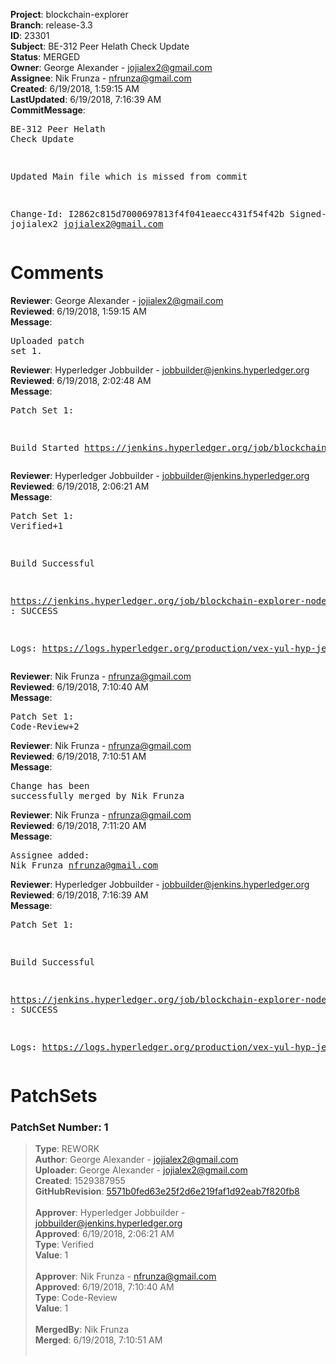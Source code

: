 <strong>Project</strong>: blockchain-explorer<br><strong>Branch</strong>: release-3.3<br><strong>ID</strong>: 23301<br><strong>Subject</strong>: BE-312 Peer Helath Check Update<br><strong>Status</strong>: MERGED<br><strong>Owner</strong>: George Alexander - jojialex2@gmail.com<br><strong>Assignee</strong>: Nik Frunza - nfrunza@gmail.com<br><strong>Created</strong>: 6/19/2018, 1:59:15 AM<br><strong>LastUpdated</strong>: 6/19/2018, 7:16:39 AM<br><strong>CommitMessage</strong>:<br><pre>BE-312 Peer Helath Check Update

Updated Main file which is missed from commit

Change-Id: I2862c815d7000697813f4f041eaecc431f54f42b
Signed-off-by: jojialex2 <jojialex2@gmail.com>
</pre><h1>Comments</h1><strong>Reviewer</strong>: George Alexander - jojialex2@gmail.com<br><strong>Reviewed</strong>: 6/19/2018, 1:59:15 AM<br><strong>Message</strong>: <pre>Uploaded patch set 1.</pre><strong>Reviewer</strong>: Hyperledger Jobbuilder - jobbuilder@jenkins.hyperledger.org<br><strong>Reviewed</strong>: 6/19/2018, 2:02:48 AM<br><strong>Message</strong>: <pre>Patch Set 1:

Build Started https://jenkins.hyperledger.org/job/blockchain-explorer-node6-verify-x86_64/202/</pre><strong>Reviewer</strong>: Hyperledger Jobbuilder - jobbuilder@jenkins.hyperledger.org<br><strong>Reviewed</strong>: 6/19/2018, 2:06:21 AM<br><strong>Message</strong>: <pre>Patch Set 1: Verified+1

Build Successful 

https://jenkins.hyperledger.org/job/blockchain-explorer-node6-verify-x86_64/202/ : SUCCESS

Logs: https://logs.hyperledger.org/production/vex-yul-hyp-jenkins-3/blockchain-explorer-node6-verify-x86_64/202</pre><strong>Reviewer</strong>: Nik Frunza - nfrunza@gmail.com<br><strong>Reviewed</strong>: 6/19/2018, 7:10:40 AM<br><strong>Message</strong>: <pre>Patch Set 1: Code-Review+2</pre><strong>Reviewer</strong>: Nik Frunza - nfrunza@gmail.com<br><strong>Reviewed</strong>: 6/19/2018, 7:10:51 AM<br><strong>Message</strong>: <pre>Change has been successfully merged by Nik Frunza</pre><strong>Reviewer</strong>: Nik Frunza - nfrunza@gmail.com<br><strong>Reviewed</strong>: 6/19/2018, 7:11:20 AM<br><strong>Message</strong>: <pre>Assignee added: Nik Frunza <nfrunza@gmail.com></pre><strong>Reviewer</strong>: Hyperledger Jobbuilder - jobbuilder@jenkins.hyperledger.org<br><strong>Reviewed</strong>: 6/19/2018, 7:16:39 AM<br><strong>Message</strong>: <pre>Patch Set 1:

Build Successful 

https://jenkins.hyperledger.org/job/blockchain-explorer-node6-merge-x86_64/107/ : SUCCESS

Logs: https://logs.hyperledger.org/production/vex-yul-hyp-jenkins-3/blockchain-explorer-node6-merge-x86_64/107</pre><h1>PatchSets</h1><h3>PatchSet Number: 1</h3><blockquote><strong>Type</strong>: REWORK<br><strong>Author</strong>: George Alexander - jojialex2@gmail.com<br><strong>Uploader</strong>: George Alexander - jojialex2@gmail.com<br><strong>Created</strong>: 1529387955<br><strong>GitHubRevision</strong>: [5571b0fed63e25f2d6e219faf1d92eab7f820fb8](https://github.com/hyperledger/blockchain-explorer/commit/5571b0fed63e25f2d6e219faf1d92eab7f820fb8)<br><br><strong>Approver</strong>: Hyperledger Jobbuilder - jobbuilder@jenkins.hyperledger.org<br><strong>Approved</strong>: 6/19/2018, 2:06:21 AM<br><strong>Type</strong>: Verified<br><strong>Value</strong>: 1<br><br><strong>Approver</strong>: Nik Frunza - nfrunza@gmail.com<br><strong>Approved</strong>: 6/19/2018, 7:10:40 AM<br><strong>Type</strong>: Code-Review<br><strong>Value</strong>: 1<br><br><strong>MergedBy</strong>: Nik Frunza<br><strong>Merged</strong>: 6/19/2018, 7:10:51 AM<br><br></blockquote>